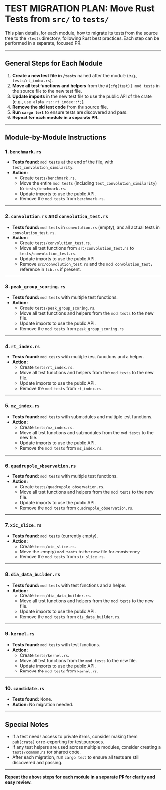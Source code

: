 # TEST MIGRATION PLAN: Move Rust Tests from `src/` to `tests/`

This plan details, for each module, how to migrate its tests from the source tree to the `/tests` directory, following Rust best practices. Each step can be performed in a separate, focused PR.

---

## General Steps for Each Module

1. **Create a new test file in `/tests`** named after the module (e.g., `tests/rt_index.rs`).
2. **Move all test functions and helpers** from the `#[cfg(test)] mod tests` in the source file to the new test file.
3. **Update imports** in the new test file to use the public API of the crate (e.g., `use alpha_rs::rt_index::*;`).
4. **Remove the old test code** from the source file.
5. **Run `cargo test`** to ensure tests are discovered and pass.
6. **Repeat for each module in a separate PR.**

---

## Module-by-Module Instructions

### 1. `benchmark.rs`

- **Tests found:** `mod tests` at the end of the file, with `test_convolution_similarity`.
- **Action:**
  - Create `tests/benchmark.rs`.
  - Move the entire `mod tests` (including `test_convolution_similarity`) to `tests/benchmark.rs`.
  - Update imports to use the public API.
  - Remove the `mod tests` from `benchmark.rs`.

---

### 2. `convolution.rs` and `convolution_test.rs`

- **Tests found:** `mod tests` in `convolution.rs` (empty), and all actual tests in `convolution_test.rs`.
- **Action:**
  - Create `tests/convolution_test.rs`.
  - Move all test functions from `src/convolution_test.rs` to `tests/convolution_test.rs`.
  - Update imports to use the public API.
  - Remove `src/convolution_test.rs` and the `mod convolution_test;` reference in `lib.rs` if present.

---

### 3. `peak_group_scoring.rs`

- **Tests found:** `mod tests` with multiple test functions.
- **Action:**
  - Create `tests/peak_group_scoring.rs`.
  - Move all test functions and helpers from the `mod tests` to the new file.
  - Update imports to use the public API.
  - Remove the `mod tests` from `peak_group_scoring.rs`.

---

### 4. `rt_index.rs`

- **Tests found:** `mod tests` with multiple test functions and a helper.
- **Action:**
  - Create `tests/rt_index.rs`.
  - Move all test functions and helpers from the `mod tests` to the new file.
  - Update imports to use the public API.
  - Remove the `mod tests` from `rt_index.rs`.

---

### 5. `mz_index.rs`

- **Tests found:** `mod tests` with submodules and multiple test functions.
- **Action:**
  - Create `tests/mz_index.rs`.
  - Move all test functions and submodules from the `mod tests` to the new file.
  - Update imports to use the public API.
  - Remove the `mod tests` from `mz_index.rs`.

---

### 6. `quadrupole_observation.rs`

- **Tests found:** `mod tests` with multiple test functions.
- **Action:**
  - Create `tests/quadrupole_observation.rs`.
  - Move all test functions and helpers from the `mod tests` to the new file.
  - Update imports to use the public API.
  - Remove the `mod tests` from `quadrupole_observation.rs`.

---

### 7. `xic_slice.rs`

- **Tests found:** `mod tests` (currently empty).
- **Action:**
  - Create `tests/xic_slice.rs`.
  - Move the (empty) `mod tests` to the new file for consistency.
  - Remove the `mod tests` from `xic_slice.rs`.

---

### 8. `dia_data_builder.rs`

- **Tests found:** `mod tests` with test functions and a helper.
- **Action:**
  - Create `tests/dia_data_builder.rs`.
  - Move all test functions and helpers from the `mod tests` to the new file.
  - Update imports to use the public API.
  - Remove the `mod tests` from `dia_data_builder.rs`.

---

### 9. `kernel.rs`

- **Tests found:** `mod tests` with test functions.
- **Action:**
  - Create `tests/kernel.rs`.
  - Move all test functions from the `mod tests` to the new file.
  - Update imports to use the public API.
  - Remove the `mod tests` from `kernel.rs`.

---

### 10. `candidate.rs`

- **Tests found:** None.
- **Action:** No migration needed.

---

## Special Notes

- If a test needs access to private items, consider making them `pub(crate)` or re-exporting for test purposes.
- If any test helpers are used across multiple modules, consider creating a `tests/common.rs` for shared code.
- After each migration, run `cargo test` to ensure all tests are still discovered and passing.

---

**Repeat the above steps for each module in a separate PR for clarity and easy review.**